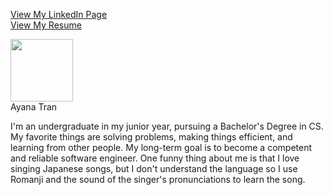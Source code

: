 [View My LinkedIn Page](https://linkedin.com/in/ayatn)  
[View My Resume](https://docs.google.com/document/d/1lgeOCugxlW1ogbaqnxUX_nxhoT7ZUaNc/edit?usp=drivesdk&ouid=117276215845349264631&rtpof=true&sd=true)  

<img src="https://github.com/user-attachments/assets/b64b84aa-d6e5-4698-a1b6-27c755d99593" width="100"><br>
Ayana Tran  

I'm an undergraduate in my junior year, pursuing a Bachelor's Degree in CS. My favorite things are solving problems, making things efficient, and learning from other people. My long-term goal is to become a competent and reliable software engineer. One funny thing about me is that I love singing Japanese songs, but I don't understand the language so I use Romanji and the sound of the singer's pronunciations to learn the song.  

